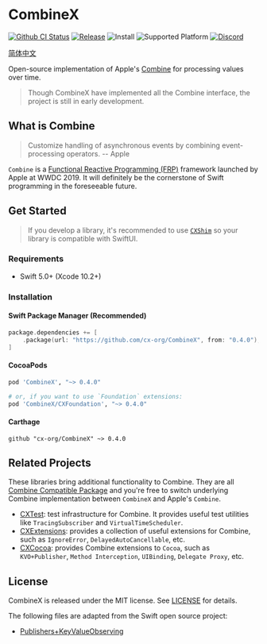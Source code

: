 # CombineX

[![Github CI Status](https://github.com/cx-org/CombineX/workflows/CI/badge.svg)](https://github.com/cx-org/CombineX/actions)
[![Release](https://img.shields.io/github/release-pre/cx-org/combinex)](https://github.com/cx-org/CombineX/releases)
![Install](https://img.shields.io/badge/install-Swift_PM%20%7C%20CocoaPods%20%7C%20Carthage-ff69b4)
![Supported Platform](https://img.shields.io/badge/platform-Linux%20%7C%20macOS%20%7C%20iOS%20%7C%20watchOS%20%7C%20tvOS-lightgrey)
[![Discord](https://img.shields.io/badge/chat-discord-9cf)](https://discord.gg/9vzqgZx)

[简体中文](README_zh-Hans.md)

Open-source implementation of Apple's [Combine](https://developer.apple.com/documentation/combine) for processing values over time.

> Though CombineX have implemented all the Combine interface, the project is still in early development.

## What is Combine

> Customize handling of asynchronous events by combining event-processing operators. -- Apple

`Combine` is a [Functional Reactive Programming (FRP)](https://en.wikipedia.org/wiki/Functional_reactive_programming) framework launched by Apple at WWDC 2019. It will definitely be the cornerstone of Swift programming in the foreseeable future.

## Get Started

> If you develop a library, it's recommended to use [`CXShim`](https://github.com/cx-org/CXShim) so your library is compatible with SwiftUI.

### Requirements

- Swift 5.0+ (Xcode 10.2+)

### Installation

#### Swift Package Manager (Recommended)

```swift
package.dependencies += [
    .package(url: "https://github.com/cx-org/CombineX", from: "0.4.0"),
]
```

#### CocoaPods

```ruby
pod 'CombineX', "~> 0.4.0"

# or, if you want to use `Foundation` extensions: 
pod 'CombineX/CXFoundation', "~> 0.4.0"
```

#### Carthage

```carthage
github "cx-org/CombineX" ~> 0.4.0
```

## Related Projects

These libraries bring additional functionality to Combine. They are all [Combine Compatible Package](https://github.com/cx-org/CombineX/wiki/Combine-Compatible-Package) and you're free to switch underlying Combine implementation between `CombineX` and Apple's `Combine`.

- [CXTest](https://github.com/cx-org/CXTest): test infrastructure for Combine. It provides useful test utilities like `TracingSubscriber` and `VirtualTimeScheduler`.
- [CXExtensions](https://github.com/cx-org/CXExtensions): provides a collection of useful extensions for Combine, such as `IgnoreError`, `DelayedAutoCancellable`, etc.
- [CXCocoa](https://github.com/cx-org/CXCocoa): provides Combine extensions to `Cocoa`, such as `KVO+Publisher`, `Method Interception`, `UIBinding`, `Delegate Proxy`, etc.

## License

CombineX is released under the MIT license. See [LICENSE](LICENSE) for details.

The following files are adapted from the Swift open source project:

- [Publishers+KeyValueObserving](Sources/CXFoundation/Publishers+KeyValueObserving.swift)

